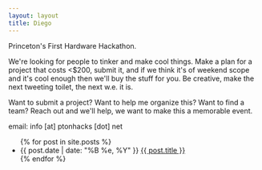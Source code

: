 ```yaml
---
layout: layout
title: Diego
---
```


Princeton's First Hardware Hackathon.

We're looking for people to tinker and make cool things. Make a plan for a project that costs <$200, submit it, and if we think it's of weekend scope and it's cool enough then we'll buy the stuff for you. Be creative, make the next tweeting toilet, the next w.e. it is.

Want to submit a project? Want to help me organize this? Want to find a team? Reach out and we'll help, we want to make this a memorable event.

email: info \[at\] ptonhacks \[dot\] net


  <div class="related">
    <ul>
      {% for post in site.posts %}
      <li>
	<span>{{ post.date | date: "%B %e, %Y" }}</span> <a href="{{ post.url }}">{{ post.title }}</a>
      </li>
      {% endfor %}
    </ul>
  </div>
